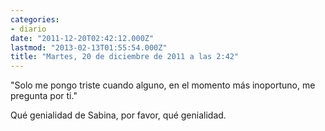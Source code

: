 ```yaml
---
categories:
- diario
date: "2011-12-20T02:42:12.000Z"
lastmod: "2013-02-13T01:55:54.000Z"
title: "Martes, 20 de diciembre de 2011 a las 2:42"
---
```


"Solo me pongo triste cuando alguno, en el momento más inoportuno, me pregunta por ti."

Qué genialidad de Sabina, por favor, qué genialidad.
